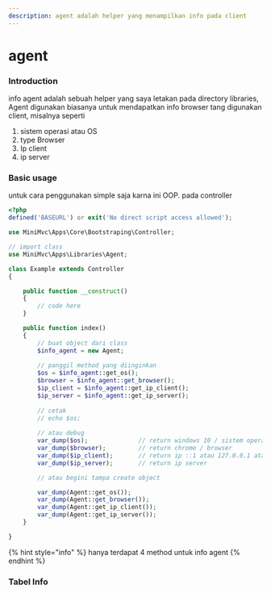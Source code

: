 ```yaml
---
description: agent adalah helper yang menampilkan info pada client
---
```


# agent

### Introduction

info agent adalah sebuah helper yang saya letakan pada directory libraries, Agent digunakan biasanya untuk mendapatkan info browser tang digunakan client, misalnya seperti

1. sistem operasi atau OS
2. type Browser
3. Ip client
4. ip server

### Basic usage

untuk cara penggunakan simple saja karna ini OOP. pada controller

```php
<?php
defined('BASEURL') or exit('No direct script access allowed');

use MiniMvc\Apps\Core\Bootstraping\Controller;

// import class
use MiniMvc\Apps\Libraries\Agent;

class Example extends Controller
{

	public function __construct()
	{
		// code here
	}

	public function index()
	{
		// buat object dari class
		$info_agent = new Agent;
		
		// panggil method yang diinginkan
	 	$os = $info_agent::get_os();
 		$browser = $info_agent::get_browser();
 		$ip_client = $info_agent::get_ip_client();
 		$ip_server = $info_agent::get_ip_server();
 
		// cetak
		// echo $os;
		
		// atau debug
		var_dump($os);				// return windows 10 / sistem operasi
		var_dump($browser);			// return chrome / browser
		var_dump($ip_client);		// return ip ::1 atau 127.0.0.1 atau ip client
		var_dump($ip_server);		// return ip server

		// atau begini tampa create object

		var_dump(Agent::get_os());
		var_dump(Agent::get_browser());
		var_dump(Agent::get_ip_client());
		var_dump(Agent::get_ip_server());
	}

}
```

{% hint style="info" %}
hanya terdapat 4 method untuk info agent
{% endhint %}

### Tabel Info <a href="#tabel-info" id="tabel-info"></a>

